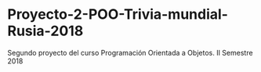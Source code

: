 # Proyecto-2-POO-Trivia-mundial-Rusia-2018
Segundo proyecto del curso Programación Orientada a Objetos. II Semestre 2018
